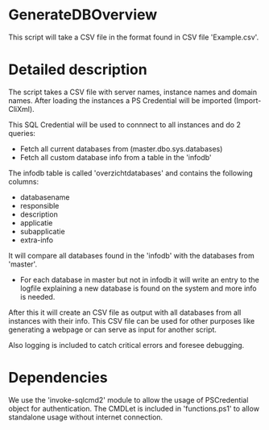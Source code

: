 # GenerateDBOverview
This script will take a CSV file in the format found in CSV file 'Example.csv'.

# Detailed description
The script takes a CSV file with server names, instance names and domain names.
After loading the instances a PS Credential will be imported (Import-CliXml).

This SQL Credential will be used to connnect to all instances and do 2 queries:
- Fetch all current databases from (master.dbo.sys.databases)
- Fetch all custom database info from a table in the 'infodb'

The infodb table is called 'overzichtdatabases' and contains the following columns:
- databasename
- responsible
- description
- applicatie
- subapplicatie
- extra-info

It will compare all databases found in the 'infodb' with the databases from 'master'.
- For each database in master but not in infodb it will write an entry to the logfile explaining a new database is found on the system and more info is needed.

After this it will create an CSV file as output with all databases from all instances with their info.
This CSV file can be used for other purposes like generating a webpage or can serve as input for another script.

Also logging is included to catch critical errors and foresee debugging.

# Dependencies
We use the 'invoke-sqlcmd2' module to allow the usage of PSCredential object for authentication. The CMDLet is included in 'functions.ps1' to allow standalone usage without internet connection.
